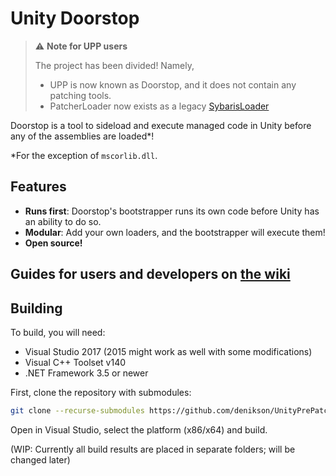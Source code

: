 # Unity Doorstop

> ⚠️ **Note for UPP users**
>
> The project has been divided! Namely,
> * UPP is now known as Doorstop, and it does not contain any patching tools.
> * PatcherLoader now exists as a legacy [SybarisLoader](https://github.com/NeighTools/SybarisLoader)

Doorstop is a tool to sideload and execute managed code in Unity before any of the assemblies are loaded*!

*For the exception of `mscorlib.dll`.

## Features

* **Runs first**: Doorstop's bootstrapper runs its own code before Unity has an ability to do so.
* **Modular**: Add your own loaders, and the bootstrapper will execute them!
* **Open source!**

## Guides for users and developers on [the wiki](https://github.com/denikson/UnityDoorstep/wiki)

## Building

To build, you will need:

* Visual Studio 2017 (2015 might work as well with some modifications)
* Visual C++ Toolset v140
* .NET Framework 3.5 or newer

First, clone the repository with submodules:

```bash
git clone --recurse-submodules https://github.com/denikson/UnityPrePatcher.git
```

Open in Visual Studio, select the platform (x86/x64) and build.

(WIP: Currently all build results are placed in separate folders; will be changed later)